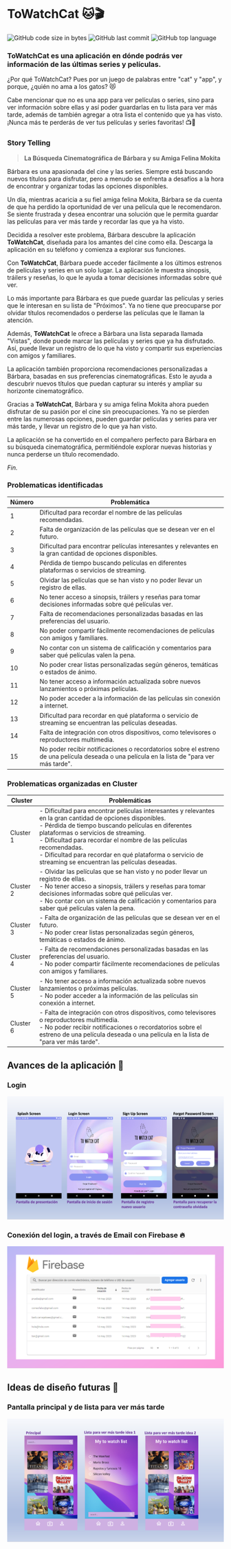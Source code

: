 # ToWatchCat 🐱🎬
![GitHub code size in bytes](https://img.shields.io/github/languages/code-size/BarbaraCarvajal/to-watch-cat?color=ff69b4)
![GitHub last commit](https://img.shields.io/github/last-commit/BarbaraCarvajal/to-watch-cat?color=ff69b4)
![GitHub top language](https://img.shields.io/github/languages/top/BarbaraCarvajal/to-watch-cat?style=social&logo=kotlin)


### ToWatchCat es una aplicación en dónde podrás ver información de las últimas series y películas.

¿Por qué ToWatchCat? Pues por un juego de palabras entre "cat" y "app", y porque, ¿quién no ama a los gatos? 😻

Cabe mencionar que no es una app para ver películas o series, sino para ver información sobre ellas y así poder guardarlas en tu lista para ver más tarde, además de también agregar a otra lista el contenido que ya has visto. ¡Nunca más te perderás de ver tus películas y series favoritas! 📺🍿

### Story Telling
> **La Búsqueda Cinematográfica de Bárbara y su Amiga Felina Mokita**

Bárbara es una apasionada del cine y las series. Siempre está buscando nuevos títulos para disfrutar, pero a menudo se enfrenta a desafíos a la hora de encontrar y organizar todas las opciones disponibles.

Un día, mientras acaricia a su fiel amiga felina Mokita, Bárbara se da cuenta de que ha perdido la oportunidad de ver una película que le recomendaron. Se siente frustrada y desea encontrar una solución que le permita guardar las películas para ver más tarde y recordar las que ya ha visto.

Decidida a resolver este problema, Bárbara descubre la aplicación **ToWatchCat**, diseñada para los amantes del cine como ella. Descarga la aplicación en su teléfono y comienza a explorar sus funciones.

Con **ToWatchCat**, Bárbara puede acceder fácilmente a los últimos estrenos de películas y series en un solo lugar. La aplicación le muestra sinopsis, tráilers y reseñas, lo que le ayuda a tomar decisiones informadas sobre qué ver.

Lo más importante para Bárbara es que puede guardar las películas y series que le interesan en su lista de "Próximos". Ya no tiene que preocuparse por olvidar títulos recomendados o perderse las películas que le llaman la atención.

Además, **ToWatchCat** le ofrece a Bárbara una lista separada llamada "Vistas", donde puede marcar las películas y series que ya ha disfrutado. Así, puede llevar un registro de lo que ha visto y compartir sus experiencias con amigos y familiares.

La aplicación también proporciona recomendaciones personalizadas a Bárbara, basadas en sus preferencias cinematográficas. Esto le ayuda a descubrir nuevos títulos que puedan capturar su interés y ampliar su horizonte cinematográfico.

Gracias a **ToWatchCat**, Bárbara y su amiga felina Mokita ahora pueden disfrutar de su pasión por el cine sin preocupaciones. Ya no se pierden entre las numerosas opciones, pueden guardar películas y series para ver más tarde, y llevar un registro de lo que ya han visto.

La aplicación se ha convertido en el compañero perfecto para Bárbara en su búsqueda cinematográfica, permitiéndole explorar nuevas historias y nunca perderse un título recomendado.

*Fin.*

### Problematicas identificadas 

| Número | Problemática |
|--------|--------------|
| 1      | Dificultad para recordar el nombre de las películas recomendadas. |
| 2      | Falta de organización de las películas que se desean ver en el futuro. |
| 3      | Dificultad para encontrar películas interesantes y relevantes en la gran cantidad de opciones disponibles. |
| 4      | Pérdida de tiempo buscando películas en diferentes plataformas o servicios de streaming. |
| 5      | Olvidar las películas que se han visto y no poder llevar un registro de ellas. |
| 6      | No tener acceso a sinopsis, tráilers y reseñas para tomar decisiones informadas sobre qué películas ver. |
| 7      | Falta de recomendaciones personalizadas basadas en las preferencias del usuario. |
| 8      | No poder compartir fácilmente recomendaciones de películas con amigos y familiares. |
| 9      | No contar con un sistema de calificación y comentarios para saber qué películas valen la pena. |
| 10     | No poder crear listas personalizadas según géneros, temáticas o estados de ánimo. |
| 11     | No tener acceso a información actualizada sobre nuevos lanzamientos o próximas películas. |
| 12     | No poder acceder a la información de las películas sin conexión a internet. |
| 13     | Dificultad para recordar en qué plataforma o servicio de streaming se encuentran las películas deseadas. |
| 14     | Falta de integración con otros dispositivos, como televisores o reproductores multimedia. |
| 15     | No poder recibir notificaciones o recordatorios sobre el estreno de una película deseada o una película en la lista de "para ver más tarde". |

### Problematicas organizadas en Cluster

| Cluster | Problemáticas |
|---------|--------------|
| Cluster 1 | - Dificultad para encontrar películas interesantes y relevantes en la gran cantidad de opciones disponibles. <br> - Pérdida de tiempo buscando películas en diferentes plataformas o servicios de streaming. <br> - Dificultad para recordar el nombre de las películas recomendadas. <br> - Dificultad para recordar en qué plataforma o servicio de streaming se encuentran las películas deseadas. |
| Cluster 2 | - Olvidar las películas que se han visto y no poder llevar un registro de ellas. <br> - No tener acceso a sinopsis, tráilers y reseñas para tomar decisiones informadas sobre qué películas ver. <br> - No contar con un sistema de calificación y comentarios para saber qué películas valen la pena. |
| Cluster 3 | - Falta de organización de las películas que se desean ver en el futuro. <br> - No poder crear listas personalizadas según géneros, temáticas o estados de ánimo. |
| Cluster 4 | - Falta de recomendaciones personalizadas basadas en las preferencias del usuario. <br> - No poder compartir fácilmente recomendaciones de películas con amigos y familiares. |
| Cluster 5 | - No tener acceso a información actualizada sobre nuevos lanzamientos o próximas películas. <br> - No poder acceder a la información de las películas sin conexión a internet. |
| Cluster 6 | - Falta de integración con otros dispositivos, como televisores o reproductores multimedia. <br> - No poder recibir notificaciones o recordatorios sobre el estreno de una película deseada o una película en la lista de "para ver más tarde". |

## Avances de la aplicación 📲
### Login
![](https://github.com/BarbaraCarvajal/to-watch-cat/blob/master/imagenes-readme/principalReadme.PNG)

### Conexión del login, a través de Email con Firebase 🔥
![](https://github.com/BarbaraCarvajal/to-watch-cat/blob/master/imagenes-readme/firebase.PNG)

## Ideas de diseño futuras 🎨
### Pantalla principal y de lista para ver más tarde
![](https://github.com/BarbaraCarvajal/to-watch-cat/blob/master/imagenes-readme/ideasdedisenio.png)
